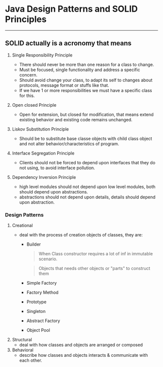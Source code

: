 
# Java Design Patterns and SOLID Principles

---

## SOLID actually is a acronomy that means

1. Single Responsibility Principle
   * There should never be more than one reason for a class to change.
   * Must be focused, single functionality and address a specific concern.
   * Should avoid change your class, to adapt its self to changes about protocols, message format or stuffs like that.
   * If we have 1 or more responsibilities we must have a specific class for this.

2. Open closed Principle
   * Open for extension, but closed for modification, that means extend existing behavior and existing code remains unchanged.

3. Liskov Substitution Principle
   * Should be to substitute base classe objects with child class object and not alter behavior/characteristics of program.

4. Interface Segregation Principle
   * Clients should not be forced to depend upon interfaces that they do not using, to avoid interface pollution.

5. Dependency Inversion Principle
   * high level modules should not depend upon low level modules, both should depend upon abstractions.
   * abstractions should not depend upon details, details should depend upon abstraction.

### Design Patterns

1. Creational
   * deal with the process of creation objects of classes, they are:

      * Builder
         > When Class constructor requires a lot of inf in immutable scenario.

         > Objects that needs other objects or "parts" to construct them

      * Simple Factory
      * Factory Method
      * Prototype
      * Singleton
      * Abstract Factory
      * Object Pool
2. Structural
   * deal with how classes and objects are arranged or composed
3. Behavioral
   * describe how classes and objects interacts & communicate with each other.
